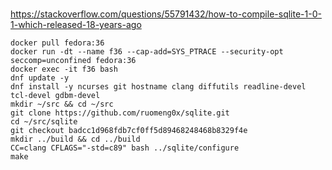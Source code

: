 #

https://stackoverflow.com/questions/55791432/how-to-compile-sqlite-1-0-1-which-released-18-years-ago

```text
docker pull fedora:36
docker run -dt --name f36 --cap-add=SYS_PTRACE --security-opt seccomp=unconfined fedora:36
docker exec -it f36 bash
dnf update -y
dnf install -y ncurses git hostname clang diffutils readline-devel tcl-devel gdbm-devel
mkdir ~/src && cd ~/src
git clone https://github.com/ruomeng0x/sqlite.git
cd ~/src/sqlite
git checkout badcc1d968fdb7cf0ff5d89468248468b8329f4e
mkdir ../build && cd ../build
CC=clang CFLAGS="-std=c89" bash ../sqlite/configure
make
```